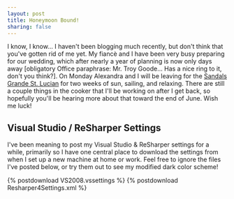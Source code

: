 ```yaml
--- 
layout: post
title: Honeymoon Bound!
sharing: false
---
```


I know, I know... I haven't been blogging much recently, but don't think that you've gotten rid of me yet. My fianc&egrave; and I have been very busy preparing for our wedding, which after nearly a year of planning is now only days away [obligatory Office paraphrase: Mr. Troy Goode... Has a nice ring to it, don't you think?]. On Monday Alexandra and I will be leaving for the [Sandals Grande St. Lucian](http://www.sandals.com/main/grande/gl-home.cfm) for two weeks of sun, sailing, and relaxing. There are still a couple things in the cooker that I'll be working on after I get back, so hopefully you'll be hearing more about that toward the end of June. Wish me luck! 

## Visual Studio / ReSharper Settings

I've been meaning to post my Visual Studio & ReSharper settings for a while, primarily so I have one central place to download the settings from when I set up a new machine at home or work. Feel free to ignore the files I've posted below, or try them out to see my modified dark color scheme! 

{% postdownload VS2008.vssettings %}
{% postdownload Resharper4Settings.xml %}